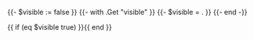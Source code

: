 {{- $visible := false }}
{{- with .Get "visible" }}
{{- $visible = . }}
{{- end -}}
<div class="tab-content" id="tab-content-{{ .Get "id" }}" style="display: none;">

{{ partial "content.html" (dict "page" .Page "value" .Inner) | safeHTML }}

</div>{{ if (eq $visible true) }}<script>switch_tab("{{ .Get "id" }}");</script>{{ end }}